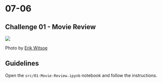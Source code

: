 # 07-06

## Challenge 01 - Movie Review

![](https://images.unsplash.com/photo-1524985069026-dd778a71c7b4?ixlib=rb-1.2.1&ixid=eyJhcHBfaWQiOjEyMDd9&auto=format&fit=crop&w=1051&q=80)

Photo by [Erik Witsoe](https://unsplash.com/photos/GF8VvBgcJ4o)

## Guidelines

Open the `src/01-Movie-Review.ipynb` notebook and follow the instructions.
